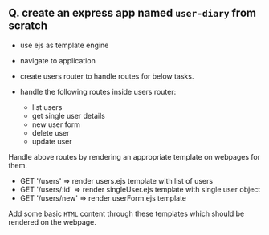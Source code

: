 ## Q. create an express app named `user-diary` from scratch

- use ejs as template engine
- navigate to application
- create users router to handle routes for below tasks.
- handle the following routes inside users router:

  - list users
  - get single user details
  - new user form
  - delete user
  - update user

Handle above routes by rendering an appropriate template on webpages for them.

- GET '/users' => render users.ejs template with list of users
- GET '/users/:id' => render singleUser.ejs template with single user object
- GET '/users/new' => render userForm.ejs template

Add some basic `HTML` content through these templates which should be rendered on the webpage.
